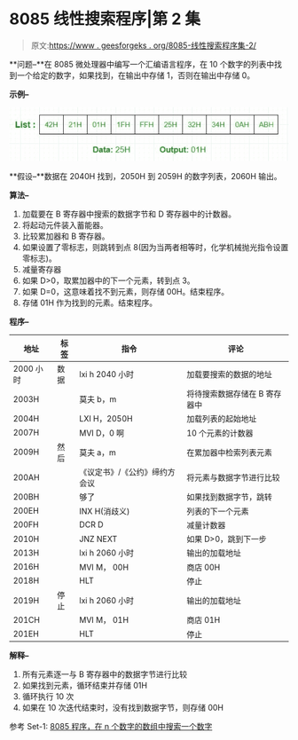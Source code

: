 # 8085 线性搜索程序|第 2 集

> 原文:[https://www . geesforgeks . org/8085-线性搜索程序集-2/](https://www.geeksforgeeks.org/8085-program-for-linear-search-set-2/)

**问题–**在 8085 微处理器中编写一个汇编语言程序，在 10 个数字的列表中找到一个给定的数字，如果找到，在输出中存储 1，否则在输出中存储 0。

**示例–**

![](img/0cce14c55e6bc9188856e42bf675e6a2.png)

**假设–**数据在 2040H 找到，2050H 到 2059H 的数字列表，2060H 输出。

**算法–**

1.  加载要在 B 寄存器中搜索的数据字节和 D 寄存器中的计数器。
2.  将起动元件装入蓄能器。
3.  比较累加器和 B 寄存器。
4.  如果设置了零标志，则跳转到点 8(因为当两者相等时，化学机械抛光指令设置零标志)。
5.  减量寄存器
6.  如果 D>0，取累加器中的下一个元素，转到点 3。
7.  如果 D=0，这意味着找不到元素，则存储 00H。结束程序。
8.  存储 01H 作为找到的元素。结束程序。

**程序–**

<center>

| 地址 | 标签 | 指令 | 评论 |
| --- | --- | --- | --- |
| 2000 小时 | 数据 | lxi h 2040 小时 | 加载要搜索的数据的地址 |
| 2003H |  | 莫夫 b，m | 将待搜索数据存储在 B 寄存器中 |
| 2004H |  | LXI H，2050H | 加载列表的起始地址 |
| 2007H |  | MVI D，0 啊 | 10 个元素的计数器 |
| 2009H | 然后 | 莫夫 a，m | 在累加器中检索列表元素 |
| 200AH |  | 《议定书》/《公约》缔约方会议 | 将元素与数据字节进行比较 |
| 200BH |  | 够了 | 如果找到数据字节，跳转 |
| 200EH |  | INX H(消歧义) | 列表的下一个元素 |
| 200FH |  | DCR D | 减量计数器 |
| 2010H |  | JNZ NEXT | 如果 D>0，跳到下一步 |
| 2013H |  | lxi h 2060 小时 | 输出的加载地址 |
| 2016H |  | MVI M， 00H | 商店 00H |
| 2018H |  | HLT | 停止 |
| 2019H | 停止 | lxi h 2060 小时 | 输出的加载地址 |
| 201CH |  | MVI M， 01H | 商店 01H |
| 201EH |  | HLT | 停止 |

</center>

**解释–**

1.  所有元素逐一与 B 寄存器中的数据字节进行比较
2.  如果找到元素，循环结束并存储 01H
3.  循环执行 10 次
4.  如果在 10 次迭代结束时，没有找到数据字节，则存储 00H

参考 Set-1: [8085 程序，在 n 个数字的数组中搜索一个数字](https://www.geeksforgeeks.org/8085-program-search-number-array-n-numbers/)